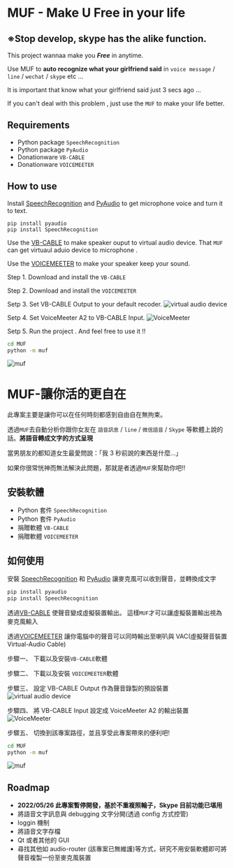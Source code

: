 # MUF - Make U Free in your life

## ※Stop develop, skype has the alike function.

This project wannaa make you _**Free**_ in anytime.

Use MUF to **auto recognize what your girlfriend said** in `voice message` / `line` / `wechat` / `skype` etc ...

It is important that know what your girlfriend said just 3 secs ago ...

If you can't deal with this problem , just use the `MUF` to make your life better.

## Requirements

- Python package `SpeechRecognition`
- Python package `PyAudio`
- Donationware `VB-CABLE`
- Donationware `VOICEMEETER`

## How to use

Install [SpeechRecognition][speechrecognition] and [PyAudio][pyaudio] to get microphone voice and turn it to text.

```text
pip install pyaudio
pip install SpeechRecognition
```

Use the [VB-CABLE][vb-cable] to make speaker ouput to virtual audio device.
That `MUF` can get virtuaul aduio device to microphone .

Use the [VOICEMEETER][voicemeeter] to make your speaker keep your sound.

Step 1. Download and install the `VB-CABLE`

Step 2. Download and install the `VOICEMEETER`

Setp 3. Set VB-CABLE Output to your default recoder.
![virtual audio device](doc/VAC_CableOutput.png)

Setp 4. Set VoiceMeeter A2 to VB-CABLE Input.
![VoiceMeeter](doc/VOICEMEETER.png)

Setp 5. Run the project . And feel free to use it !!

```bash
cd MUF
python -m muf
```

![muf](doc/muf.png)

# MUF-讓你活的更自在

此專案主要是讓你可以在任何時刻都感到自由自在無拘束。

透過`MUF`去自動分析你跟你女友在 `語音訊息` / `line` / `微信語音` / `Skype` 等軟體上說的話。**將語音轉成文字的方式呈現**

當男朋友的都知道女生最愛問說：「我 3 秒前說的東西是什麼...」

如果你很常恍神而無法解決此問題，那就是者透過`MUF`來幫助你吧!!

## 安裝軟體

- Python 套件 `SpeechRecognition`
- Python 套件 `PyAudio`
- 捐贈軟體 `VB-CABLE`
- 捐贈軟體 `VOICEMEETER`

## 如何使用

安裝 [SpeechRecognition][speechrecognition] 和 [PyAudio][pyaudio] 讓麥克風可以收到聲音，並轉換成文字

```bash
pip install pyaudio
pip install SpeechRecognition
```

透過[VB-CABLE][vb-cable] 使聲音變成虛擬裝置輸出。 這樣`MUF`才可以讓虛擬裝置輸出視為麥克風輸入

透過[VOICEMEETER][voicemeeter] 讓你電腦中的聲音可以同時輸出至喇叭與 VAC(虛擬聲音裝置 Virtual-Audio Cable)

步驟一、 下載以及安裝`VB-CABLE`軟體

步驟二、 下載以及安裝 `VOICEMEETER`軟體

步驟三、 設定 VB-CABLE Output 作為聲音錄製的預設裝置
![virtual audio device](doc/VAC_CableOutput.png)

步驟四、 將 VB-CABLE Input 設定成 VoiceMeeter A2 的輸出裝置
![VoiceMeeter](doc/VOICEMEETER.png)

步驟五、 切換到該專案路徑，並且享受此專案帶來的便利吧!

```bash
cd MUF
python -m muf
```

![muf](doc/muf.png)

## Roadmap

- **2022/05/26 此專案暫停開發，基於不重複照輪子，Skype 目前功能已堪用**
- 將語音文字訊息與 debugging 文字分開(透過 config 方式控管)
- loggin 機制
- 將語音文字存檔
- Qt 或者其他的 GUI
- 尋找其他如 audio-router (該專案已無維護)等方式，研究不用安裝軟體即可將聲音複製一份至麥克風裝置

[speechrecognition]: https://pypi.org/project/SpeechRecognition/
[pyaudio]: https://pypi.org/project/PyAudio/
[vb-cable]: https://www.vb-audio.com/Cable/index.htm
[voicemeeter]: https://www.vb-audio.com/Voicemeeter/index.htm
